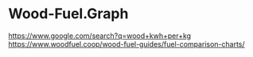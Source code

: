 # Wood-Fuel.Graph
https://www.google.com/search?q=wood+kwh+per+kg https://www.woodfuel.coop/wood-fuel-guides/fuel-comparison-charts/
